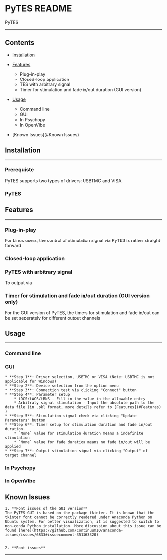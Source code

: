 PyTES README
========================================

PyTES 

****

## Contents

* [Installation](#Installation)
* [Features](#Features)
    * Plug-in-play
    * Closed-loop application
    * TES with arbitrary signal
    * Timer for stimulation and fade in/out duration (GUI version)

* [Usage](#Usage)
    * Command line 
    * GUI 
    * In Psychopy
    * In OpenVibe 


* [Known Issues](#Known Issues)


## Installation
-----

### Prerequiste
PyTES supports two types of drivers: USBTMC and VISA. 


### PyTES

## Features 
-----
### Plug-in-play
For Linux users, the control of stimulation signal via PyTES is rather straight forward
### Closed-loop application

### PyTES with arbitrary signal
To output via 
### Timer for stimulation and fade in/out duration (GUI version only)
For the GUI version of PyTES, the timers for stimulation and fade in/out can be set seperately for different output channels 

## Usage
-----

### Command line 


### GUI 
    * **Step 1**: Driver selection, USBTMC or VISA (Note: USBTMC is not applicable for Windows)
    * **Step 2**: Device selection from the option menu
    * **Step 3**: Connection test via clicking "Connect" button
    * **Step 4**: Parameter setup
        * tDCS/tACS/tRNS - Fill in the value in the allowable entry
        * Arbitraty signal stimulation - Input the absolute path to the data file (in .pkl format, more details refer to [Features](#Features) )
    * **Step 5**: Stimulation signal check via clicking "Update Parameters" button
    * **Step 6**: Timer setup for stimulation duration and fade in/out duration.
        * `None` value for stimulation duration means a indefinite stimulation
        * `None` value for fade duration means no fade in/out will be applied
    * **Step 7**: Output stimulation signal via clicking "Output" of target channel

### In Psychopy

### In OpenVibe 


## Known Issues 
    1. **Font issues of the GUI version**
    The PyTES GUI is based on the package tkinter. It is known that the tkinter font cannot be correctly rendered under Anaconda Python on Ubuntu system. For better visualization, it is suggested to switch to non-conda Python installation. More discussion about this issue can be found [here](https://github.com/ContinuumIO/anaconda-issues/issues/6833#issuecomment-351363320)

         
    2. **Font issues**
        
-----

